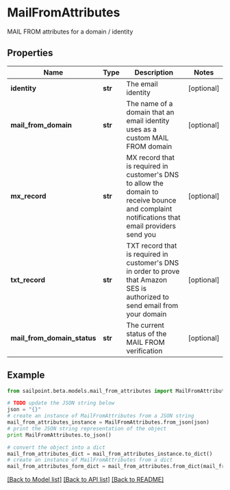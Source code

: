 # MailFromAttributes

MAIL FROM attributes for a domain / identity

## Properties

Name | Type | Description | Notes
------------ | ------------- | ------------- | -------------
**identity** | **str** | The email identity | [optional] 
**mail_from_domain** | **str** | The name of a domain that an email identity uses as a custom MAIL FROM domain | [optional] 
**mx_record** | **str** | MX record that is required in customer&#39;s DNS to allow the domain to receive bounce and complaint notifications that email providers send you | [optional] 
**txt_record** | **str** | TXT record that is required in customer&#39;s DNS in order to prove that Amazon SES is authorized to send email from your domain | [optional] 
**mail_from_domain_status** | **str** | The current status of the MAIL FROM verification | [optional] 

## Example

```python
from sailpoint.beta.models.mail_from_attributes import MailFromAttributes

# TODO update the JSON string below
json = "{}"
# create an instance of MailFromAttributes from a JSON string
mail_from_attributes_instance = MailFromAttributes.from_json(json)
# print the JSON string representation of the object
print MailFromAttributes.to_json()

# convert the object into a dict
mail_from_attributes_dict = mail_from_attributes_instance.to_dict()
# create an instance of MailFromAttributes from a dict
mail_from_attributes_form_dict = mail_from_attributes.from_dict(mail_from_attributes_dict)
```
[[Back to Model list]](../README.md#documentation-for-models) [[Back to API list]](../README.md#documentation-for-api-endpoints) [[Back to README]](../README.md)


